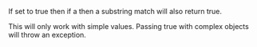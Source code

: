 If set to true then if a then a substring match will also return true.

This will only work with simple values. Passing true with complex objects will throw an exception.